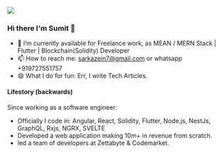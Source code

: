 ![](https://komarev.com/ghpvc/?username=sumitvekariya&color=brightgreen)


### Hi there I'm Sumit 👋

- 🔭 I’m currently available for Freelance work, as MEAN / MERN Stack | Flutter | Blockchain(Solidity) Developer
- 📫 How to reach me: sarkazein7@gmail.com or whatsapp +919727551757
- 😄 What I do for fun: Err, I write Tech Articles.


#### Lifestory (backwards)
Since working as a software engineer:

- Officially I code in:  Angular, React, Solidity, Flutter, Node.js, NestJs, GraphQL, Rxjs, NGRX, SVELTE
- Developed a web application making 10m+ in revenue from scratch.
- led a team of developers at Zettabyte & Codemarket.
